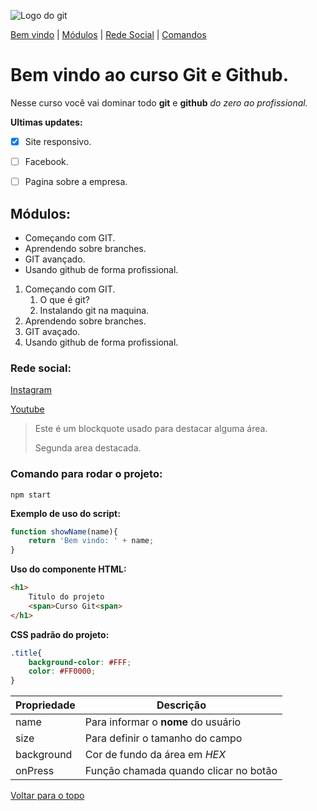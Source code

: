 ![Logo do git](https://zulipchat.com/static/images/integrations/logos/git.svg)

[Bem vindo](#bem-vindo-ao-curso-git-e-github) |
[Módulos](#módulos) |
[Rede Social](#rede-social) |
[Comandos](#comando-para-rodar-o-projeto)
# Bem vindo ao curso Git e Github.
Nesse curso você vai dominar todo **git** e **github** _do zero ao profissional._

**Ultimas updates:**
- [x] Site responsivo.
- [ ] Facebook.
- [ ] Pagina sobre a empresa.


## Módulos:
* Começando com GIT.
* Aprendendo sobre branches.
* GIT avançado.
* Usando github de forma profissional.

1. Começando com GIT.
    1. O que é git?
    2. Instalando git na maquina.
2. Aprendendo sobre branches.
3. GIT avaçado.
4. Usando github de forma profissional.

### Rede social:
[Instagram](https://instagram.com/sujeitoprogramador)

[Youtube](https://youtube.com.br/sujeitoprogramador)

>Este é um blockquote usado para destacar alguma área.
>
>Segunda area destacada.



### Comando para rodar o projeto:

```
npm start
```

**Exemplo de uso do script:**
```js
function showName(name){
    return 'Bem vindo: ' + name;
}
```

**Uso do componente HTML:**
```html
<h1>
    Titulo do projeto
    <span>Curso Git<span>
</h1>
```

**CSS padrão do projeto:**
```css
.title{
    background-color: #FFF;
    color: #FF0000;
}
```

Propriedade | Descrição
----------- | ---------
name | Para informar o **nome** do usuário
size | Para definir o tamanho do campo
background | Cor de fundo da área em _HEX_
onPress | Função chamada quando clicar no botão

[Voltar para o topo](#bem-vindo-ao-curso-git-e-github)